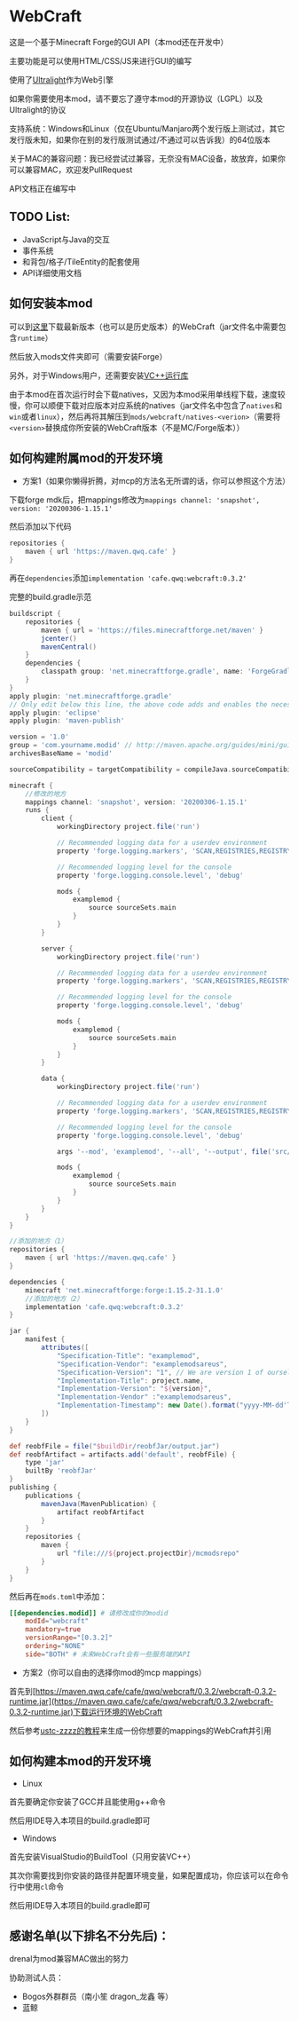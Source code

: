 # WebCraft

这是一个基于Minecraft Forge的GUI API（本mod还在开发中）

主要功能是可以使用HTML/CSS/JS来进行GUI的编写

使用了[Ultralight](https://ultralig.ht)作为Web引擎

如果你需要使用本mod，请不要忘了遵守本mod的开源协议（LGPL）以及Ultralight的协议

支持系统：Windows和Linux（仅在Ubuntu/Manjaro两个发行版上测试过，其它发行版未知，如果你在别的发行版测试通过/不通过可以告诉我）的64位版本

关于MAC的兼容问题：我已经尝试过兼容，无奈没有MAC设备，故放弃，如果你可以兼容MAC，欢迎发PullRequest

API文档正在编写中


## TODO List:

* JavaScript与Java的交互
* 事件系统
* 和背包/格子/TileEntity的配套使用
* API详细使用文档

## 如何安装本mod

可以到[这里](https://github.com/Hookan/hookan.github.io/tree/master/cafe/qwq/webcraft)下载最新版本（也可以是历史版本）的WebCraft（jar文件名中需要包含`runtime`）

然后放入mods文件夹即可（需要安装Forge）

另外，对于Windows用户，还需要安装[VC++运行库](https://aka.ms/vs/16/release/vc_redist.x64.exe)

由于本mod在首次运行时会下载natives，又因为本mod采用单线程下载，速度较慢，你可以顺便下载对应版本对应系统的natives（jar文件名中包含了`natives`和`win`或者`linux`），然后再将其解压到`mods/webcraft/natives-<verion>`（需要将`<version>`替换成你所安装的WebCraft版本（不是MC/Forge版本））


## 如何构建附属mod的开发环境

* 方案1（如果你懒得折腾，对mcp的方法名无所谓的话，你可以参照这个方法）

下载forge mdk后，把mappings修改为`mappings channel: 'snapshot', version: '20200306-1.15.1'`

然后添加以下代码

```groovy
repositories {
    maven { url 'https://maven.qwq.cafe' }
}
```

再在`dependencies`添加`implementation 'cafe.qwq:webcraft:0.3.2'`

完整的build.gradle示范
```groovy
buildscript {
    repositories {
        maven { url = 'https://files.minecraftforge.net/maven' }
        jcenter()
        mavenCentral()
    }
    dependencies {
        classpath group: 'net.minecraftforge.gradle', name: 'ForgeGradle', version: '3.+', changing: true
    }
}
apply plugin: 'net.minecraftforge.gradle'
// Only edit below this line, the above code adds and enables the necessary things for Forge to be setup.
apply plugin: 'eclipse'
apply plugin: 'maven-publish'

version = '1.0'
group = 'com.yourname.modid' // http://maven.apache.org/guides/mini/guide-naming-conventions.html
archivesBaseName = 'modid'

sourceCompatibility = targetCompatibility = compileJava.sourceCompatibility = compileJava.targetCompatibility = '1.8' // Need this here so eclipse task generates correctly.

minecraft {
    //修改的地方
    mappings channel: 'snapshot', version: '20200306-1.15.1'
    runs {
        client {
            workingDirectory project.file('run')

            // Recommended logging data for a userdev environment
            property 'forge.logging.markers', 'SCAN,REGISTRIES,REGISTRYDUMP'

            // Recommended logging level for the console
            property 'forge.logging.console.level', 'debug'

            mods {
                examplemod {
                    source sourceSets.main
                }
            }
        }

        server {
            workingDirectory project.file('run')

            // Recommended logging data for a userdev environment
            property 'forge.logging.markers', 'SCAN,REGISTRIES,REGISTRYDUMP'

            // Recommended logging level for the console
            property 'forge.logging.console.level', 'debug'

            mods {
                examplemod {
                    source sourceSets.main
                }
            }
        }

        data {
            workingDirectory project.file('run')

            // Recommended logging data for a userdev environment
            property 'forge.logging.markers', 'SCAN,REGISTRIES,REGISTRYDUMP'

            // Recommended logging level for the console
            property 'forge.logging.console.level', 'debug'

            args '--mod', 'examplemod', '--all', '--output', file('src/generated/resources/')

            mods {
                examplemod {
                    source sourceSets.main
                }
            }
        }
    }
}

//添加的地方（1）
repositories {
    maven { url 'https://maven.qwq.cafe' }
}

dependencies {
    minecraft 'net.minecraftforge:forge:1.15.2-31.1.0'
    //添加的地方（2）
    implementation 'cafe.qwq:webcraft:0.3.2'
}

jar {
    manifest {
        attributes([
            "Specification-Title": "examplemod",
            "Specification-Vendor": "examplemodsareus",
            "Specification-Version": "1", // We are version 1 of ourselves
            "Implementation-Title": project.name,
            "Implementation-Version": "${version}",
            "Implementation-Vendor" :"examplemodsareus",
            "Implementation-Timestamp": new Date().format("yyyy-MM-dd'T'HH:mm:ssZ")
        ])
    }
}

def reobfFile = file("$buildDir/reobfJar/output.jar")
def reobfArtifact = artifacts.add('default', reobfFile) {
    type 'jar'
    builtBy 'reobfJar'
}
publishing {
    publications {
        mavenJava(MavenPublication) {
            artifact reobfArtifact
        }
    }
    repositories {
        maven {
            url "file:///${project.projectDir}/mcmodsrepo"
        }
    }
}

```

然后再在`mods.toml`中添加：
```toml
[[dependencies.modid]] # 请修改成你的modid
    modId="webcraft"
    mandatory=true
    versionRange="[0.3.2]"
    ordering="NONE"
    side="BOTH" # 未来WebCraft会有一些服务端的API
```

* 方案2（你可以自由的选择你mod的mcp mappings）

首先到[https://maven.qwq.cafe/cafe/qwq/webcraft/0.3.2/webcraft-0.3.2-runtime.jar](https://maven.qwq.cafe/cafe/qwq/webcraft/0.3.2/webcraft-0.3.2-runtime.jar)下载运行环境的WebCraft

然后参考[ustc-zzzz的教程](https://fmltutor.ustc-zzzz.net/3.5.1-%E4%BD%BF%E7%94%A8%E5%85%B6%E4%BB%96Mod%E7%9A%84API.html)来生成一份你想要的mappings的WebCraft并引用

## 如何构建本mod的开发环境

* Linux

首先要确定你安装了GCC并且能使用g++命令

然后用IDE导入本项目的build.gradle即可

* Windows

首先安装VisualStudio的BuildTool（只用安装VC++）

其次你需要找到你安装的路径并配置环境变量，如果配置成功，你应该可以在命令行中使用`cl`命令

然后用IDE导入本项目的build.gradle即可

## 感谢名单(以下排名不分先后)：

drenal为mod兼容MAC做出的努力

协助测试人员：

* Bogos外群群员（南小笙 dragon_龙鑫 等）
* 蓝鲸
